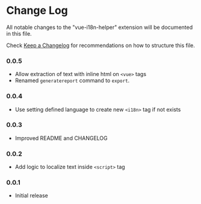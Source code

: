 # Change Log

All notable changes to the "vue-i18n-helper" extension will be documented in this file.

Check [Keep a Changelog](http://keepachangelog.com/) for recommendations on how to structure this file.

### 0.0.5

- Allow extraction of text with inline html on `<vue>` tags
- Renamed `generatereport` command to `export`.

### 0.0.4

- Use setting defined language to create new `<i18n>` tag if not exists

### 0.0.3

- Improved README and CHANGELOG

### 0.0.2

- Add logic to localize text inside `<script>` tag

### 0.0.1

- Initial release